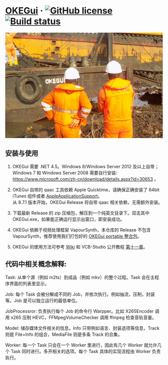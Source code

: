 # [OKEGui](https://github.com/vcb-s/OKEGui/) &middot; [![GitHub license](https://img.shields.io/badge/license-GPLv2-blue.svg)](https://github.com/vcb-s/OKEGui/blob/master/LICENSE) [![Build status](https://ci.appveyor.com/api/projects/status/p4p7upa6hmsgu599?svg=true&passingText=%E7%BC%96%E8%AF%91%20-%20%E7%A8%B3%20&pendingText=%E5%B0%8F%E5%9C%9F%E8%B1%86%E7%82%B8%E4%BA%86%20&failingText=%E6%88%91%E6%84%9F%E8%A7%89%E5%8D%9C%E8%A1%8C%20)](https://ci.appveyor.com/project/vcb-s/okegui)


![alt text](okegui_600x400.jpg)

## 安装与使用

1. OKEGui 需要 .NET 4.5。Windows 8/Windows Server 2012 及以上自带；Windows 7 和 Windows Server 2008 需要自行安装: https://www.microsoft.com/zh-cn/download/details.aspx?id=30653 。

2. OKEGui 自带的 qaac 工具依赖 Apple Quicktime，请确保正确安装了 64bit iTunes 组件或者 [AppleApplicationSupport](https://github.com/vcb-s/OKEGui/releases/download/4.0/AppleApplicationSupport64.msi)。  
    从 8.7.1 版本开始，OKEGui Release 将自带 qaac 相关依赖，无需额外安装。

3. 下载最新 Release 的 zip 压缩包，解压到一个纯英文目录下。双击其中 OKEGui.exe，如果能正确运行显示出窗口，即安装成功。

4. OKEGui 依赖于视频处理框架 VapourSynth，本仓库的 Release 不包含 VapourSynth，推荐使用我们打包好的 [OKEGui portable 整合包](https://github.com/AmusementClub/tools/releases)。

5. OKEGui 的使用方法可参考 [Wiki](https://github.com/vcb-s/OKEGui/wiki) 和 VCB-Studio 公开教程 [第十一章](https://guides.vcb-s.com/basic-guide-11)。

## 代码中相关概念解释:

Task: 从单个源（例如 m2ts）到成品（例如 mkv）的整个过程。Task 会在主程序界面的列表里显示。

Job: 每个 Task 会被分解成不同的 Job，并依次执行。例如抽流，压制，封装等。Job 是可以独立运行的最低单位。

JobProcessror: 负责执行每个 Job 的命令行 Warpper。比如 X265Encoder 调用 x265 压制 HEVC，FFMpegVolumeChecker 调用 ffmpeg 检查音轨音量。

Model: 储存媒体文件相关的信息。Info 只带例如语言、封装选项等信息，Track 则是 File+Info 的组合，MediaFile 则是多条 Track 的合集。

Worker: 每一个 Task 只会在一个 Worker 里进行，因此有几个 Worker 就允许几个 Task 同时进行。多开相关的选项。每个 Task 具体的实现流程由 Worker 负责执行。
